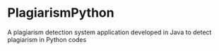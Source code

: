 # PlagiarismPython
A plagiarism detection system application developed in Java to detect plagiarism in Python codes
